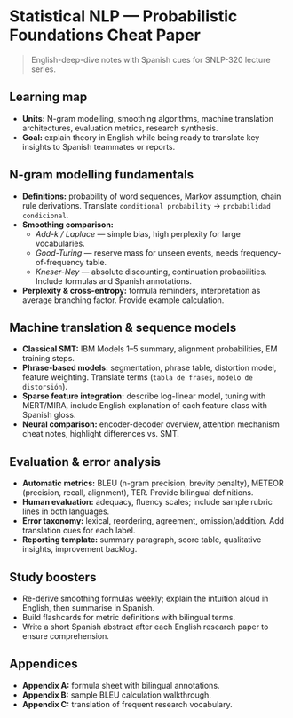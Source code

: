 # Statistical NLP — Probabilistic Foundations Cheat Paper

> English-deep-dive notes with Spanish cues for SNLP-320 lecture series.

## Learning map
- **Units:** N-gram modelling, smoothing algorithms, machine translation architectures, evaluation metrics, research synthesis.
- **Goal:** explain theory in English while being ready to translate key insights to Spanish teammates or reports.

## N-gram modelling fundamentals
- **Definitions:** probability of word sequences, Markov assumption, chain rule derivations. Translate `conditional probability` → `probabilidad condicional`.
- **Smoothing comparison:**
  - *Add-k / Laplace* — simple bias, high perplexity for large vocabularies.
  - *Good-Turing* — reserve mass for unseen events, needs frequency-of-frequency table.
  - *Kneser-Ney* — absolute discounting, continuation probabilities. Include formulas and Spanish annotations.
- **Perplexity & cross-entropy:** formula reminders, interpretation as average branching factor. Provide example calculation.

## Machine translation & sequence models
- **Classical SMT:** IBM Models 1–5 summary, alignment probabilities, EM training steps.
- **Phrase-based models:** segmentation, phrase table, distortion model, feature weighting. Translate terms (`tabla de frases`, `modelo de distorsión`).
- **Sparse feature integration:** describe log-linear model, tuning with MERT/MIRA, include English explanation of each feature class with Spanish gloss.
- **Neural comparison:** encoder-decoder overview, attention mechanism cheat notes, highlight differences vs. SMT.

## Evaluation & error analysis
- **Automatic metrics:** BLEU (n-gram precision, brevity penalty), METEOR (precision, recall, alignment), TER. Provide bilingual definitions.
- **Human evaluation:** adequacy, fluency scales; include sample rubric lines in both languages.
- **Error taxonomy:** lexical, reordering, agreement, omission/addition. Add translation cues for each label.
- **Reporting template:** summary paragraph, score table, qualitative insights, improvement backlog.

## Study boosters
- Re-derive smoothing formulas weekly; explain the intuition aloud in English, then summarise in Spanish.
- Build flashcards for metric definitions with bilingual terms.
- Write a short Spanish abstract after each English research paper to ensure comprehension.

## Appendices
- **Appendix A:** formula sheet with bilingual annotations.
- **Appendix B:** sample BLEU calculation walkthrough.
- **Appendix C:** translation of frequent research vocabulary.
